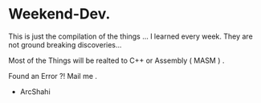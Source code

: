# Weekend-Dev.
This is just the compilation of the things ... I learned every  week. They are not  ground breaking discoveries... 

Most of the Things will be realted to C++ or Assembly ( MASM ) .


Found an Error ?! Mail me .

- ArcShahi
